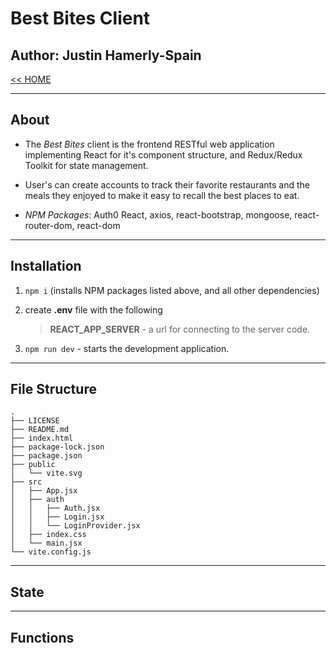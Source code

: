 # Best Bites Client

## Author: Justin Hamerly-Spain

[<< HOME](../README.md)

---

## About

- The *Best Bites* client is the frontend RESTful web application implementing React for it's component structure, and Redux/Redux Toolkit for state management.

- User's can create accounts to track their favorite restaurants and the meals they enjoyed to make it easy to recall the best places to eat.  

- *NPM Packages*: Auth0 React, axios, react-bootstrap, mongoose, react-router-dom, react-dom

---

## Installation

1. `npm i` (installs NPM packages listed above, and all other dependencies)
2. create **.env** file with the following

    > **REACT_APP_SERVER** - a url for connecting to the server code.
    <!-- >
    > **YELP_API_KEY** - an API key Procured from [Yelp Developers](https://www.yelp.com/developers/) -->

3. `npm run dev` - starts the development application.

---

## File Structure

```text
.
├── LICENSE
├── README.md
├── index.html
├── package-lock.json
├── package.json
├── public
│   └── vite.svg
├── src
│   ├── App.jsx
│   ├── auth
│   │   ├── Auth.jsx
│   │   ├── Login.jsx
│   │   └── LoginProvider.jsx
│   ├── index.css
│   └── main.jsx
└── vite.config.js
```

---

## State

---

## Functions
